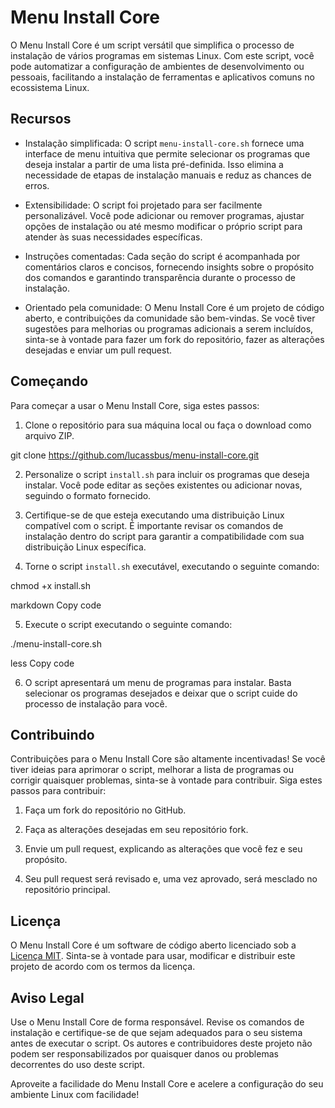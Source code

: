# Menu Install Core

O Menu Install Core é um script versátil que simplifica o processo de instalação de vários programas em sistemas Linux. Com este script, você pode automatizar a configuração de ambientes de desenvolvimento ou pessoais, facilitando a instalação de ferramentas e aplicativos comuns no ecossistema Linux.

## Recursos

- Instalação simplificada: O script `menu-install-core.sh` fornece uma interface de menu intuitiva que permite selecionar os programas que deseja instalar a partir de uma lista pré-definida. Isso elimina a necessidade de etapas de instalação manuais e reduz as chances de erros.

- Extensibilidade: O script foi projetado para ser facilmente personalizável. Você pode adicionar ou remover programas, ajustar opções de instalação ou até mesmo modificar o próprio script para atender às suas necessidades específicas.

- Instruções comentadas: Cada seção do script é acompanhada por comentários claros e concisos, fornecendo insights sobre o propósito dos comandos e garantindo transparência durante o processo de instalação.

- Orientado pela comunidade: O Menu Install Core é um projeto de código aberto, e contribuições da comunidade são bem-vindas. Se você tiver sugestões para melhorias ou programas adicionais a serem incluídos, sinta-se à vontade para fazer um fork do repositório, fazer as alterações desejadas e enviar um pull request.

## Começando

Para começar a usar o Menu Install Core, siga estes passos:

1. Clone o repositório para sua máquina local ou faça o download como arquivo ZIP.

git clone https://github.com/lucassbus/menu-install-core.git


2. Personalize o script `install.sh` para incluir os programas que deseja instalar. Você pode editar as seções existentes ou adicionar novas, seguindo o formato fornecido.

3. Certifique-se de que esteja executando uma distribuição Linux compatível com o script. É importante revisar os comandos de instalação dentro do script para garantir a compatibilidade com sua distribuição Linux específica.

4. Torne o script `install.sh` executável, executando o seguinte comando:

chmod +x install.sh

markdown
Copy code

5. Execute o script executando o seguinte comando:

./menu-install-core.sh

less
Copy code

6. O script apresentará um menu de programas para instalar. Basta selecionar os programas desejados e deixar que o script cuide do processo de instalação para você.

## Contribuindo

Contribuições para o Menu Install Core são altamente incentivadas! Se você tiver ideias para aprimorar o script, melhorar a lista de programas ou corrigir quaisquer problemas, sinta-se à vontade para contribuir. Siga estes passos para contribuir:

1. Faça um fork do repositório no GitHub.

2. Faça as alterações desejadas em seu repositório fork.

3. Envie um pull request, explicando as alterações que você fez e seu propósito.

4. Seu pull request será revisado e, uma vez aprovado, será mesclado no repositório principal.

## Licença

O Menu Install Core é um software de código aberto licenciado sob a [Licença MIT](https://opensource.org/licenses/MIT). Sinta-se à vontade para usar, modificar e distribuir este projeto de acordo com os termos da licença.

## Aviso Legal

Use o Menu Install Core de forma responsável. Revise os comandos de instalação e certifique-se de que sejam adequados para o seu sistema antes de executar o script. Os autores e contribuidores deste projeto não podem ser responsabilizados por quaisquer danos ou problemas decorrentes do uso deste script.

Aproveite a facilidade do Menu Install Core e acelere a configuração do seu ambiente Linux com facilidade!
